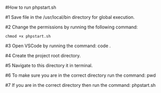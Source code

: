 #How to run phpstart.sh

#1 Save file in the /usr/local/bin directory for global execution.

#2 Change the permissions by running the following command:

	chmod +x phpstart.sh

#3 Open VSCode by running the command: code . 

#4 Create the project root directory. 

#5 Navigate to this directory it in terminal.

#6 To make sure you are in the correct directory run the command: pwd

#7 If you are in the correct directory  then run the command: phpstart.sh

	
